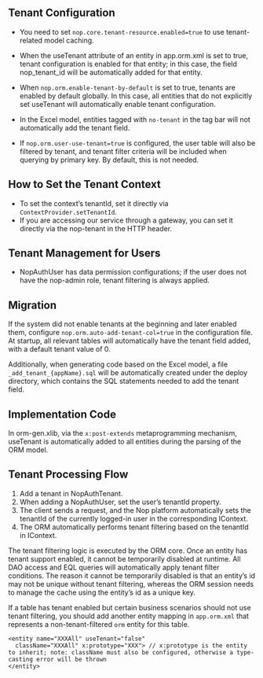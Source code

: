 
## Tenant Configuration

* You need to set `nop.core.tenant-resource.enabled=true` to use tenant-related model caching.

* When the useTenant attribute of an entity in app.orm.xml is set to true, tenant configuration is enabled for that entity; in this case, the field nop\_tenant\_id will be automatically added for that entity.

* When `nop.orm.enable-tenant-by-default` is set to true, tenants are enabled by default globally. In this case, all entities that do not explicitly set useTenant will automatically enable tenant configuration.

* In the Excel model, entities tagged with `no-tenant` in the tag bar will not automatically add the tenant field.

* If `nop.orm.user-use-tenant=true` is configured, the user table will also be filtered by tenant, and tenant filter criteria will be included when querying by primary key. By default, this is not needed.


## How to Set the Tenant Context

* To set the context’s tenantId, set it directly via `ContextProvider.setTenantId`.
* If you are accessing our service through a gateway, you can set it directly via the nop-tenant in the HTTP header.

## Tenant Management for Users

* NopAuthUser has data permission configurations; if the user does not have the nop-admin role, tenant filtering is always applied.

## Migration

If the system did not enable tenants at the beginning and later enabled them, configure `nop.orm.auto-add-tenant-col=true` in the configuration file. At startup, all relevant tables will automatically have the tenant field added, with a default tenant value of 0.

Additionally, when generating code based on the Excel model, a file `_add_tenant_{appName}.sql` will be automatically created under the deploy directory, which contains the SQL statements needed to add the tenant field.

## Implementation Code

In orm-gen.xlib, via the `x:post-extends` metaprogramming mechanism, useTenant is automatically added to all entities during the parsing of the ORM model.

## Tenant Processing Flow
1. Add a tenant in NopAuthTenant.
2. When adding a NopAuthUser, set the user’s tenantId property.
3. The client sends a request, and the Nop platform automatically sets the tenantId of the currently logged-in user in the corresponding IContext.
4. The ORM automatically performs tenant filtering based on the tenantId in IContext.

The tenant filtering logic is executed by the ORM core. Once an entity has tenant support enabled, it cannot be temporarily disabled at runtime. All DAO access and EQL queries will automatically apply tenant filter conditions.
The reason it cannot be temporarily disabled is that an entity’s id may not be unique without tenant filtering, whereas the ORM session needs to manage the cache using the entity’s id as a unique key.

If a table has tenant enabled but certain business scenarios should not use tenant filtering, you should add another entity mapping in `app.orm.xml` that represents a non-tenant-filtered `orm` entity for this table.
```
<entity name="XXXAll" useTenant="false"
  className="XXXAll" x:prototype="XXX"> // x:prototype is the entity to inherit; note: className must also be configured, otherwise a type-casting error will be thrown
</entity>
```

<!-- SOURCE_MD5:823fa8413999c82acb2584ee9d717e6f-->
